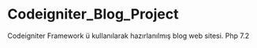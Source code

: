 # Codeigniter_Blog_Project

Codeigniter Framework ü kullanılarak hazırlanılmış blog web sitesi.
Php 7.2
